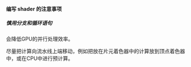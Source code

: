 #### 编写 shader 的注意事项

##### 慎用分支和循环语句

会降低GPU的并行处理效率。

尽量把计算向流水线上端移动，例如把放在片元着色器中的计算放到顶点着色器中，或在CPU中进行预计算。